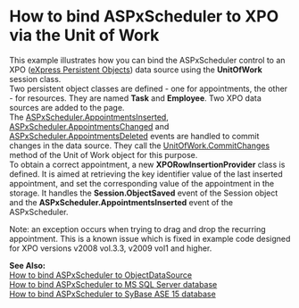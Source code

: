 # How to bind ASPxScheduler to XPO via the Unit of Work


<p>This example illustrates how you can bind the ASPxScheduler control to an XPO (<a href="http://documentation.devexpress.com/#XPO/CustomDocument2065">eXpress Persistent Objects</a>) data source using the <strong>UnitOfWork</strong> session class. <br />
Two persistent object classes are defined - one for appointments, the other - for resources. They are named <strong>Task</strong> and <strong>Employee</strong>. Two XPO data sources are added to the page.<br />
The <a href="http://documentation.devexpress.com/#AspNet/DevExpressWebASPxSchedulerASPxScheduler_AppointmentsInsertedtopic">ASPxScheduler.AppointmentsInserted</a>, <a href="http://documentation.devexpress.com/#AspNet/DevExpressWebASPxSchedulerASPxScheduler_AppointmentsChangedtopic">ASPxScheduler.AppointmentsChanged</a> and <a href="http://documentation.devexpress.com/#AspNet/DevExpressWebASPxSchedulerASPxScheduler_AppointmentsDeletedtopic">ASPxScheduler.AppointmentsDeleted</a> events are handled to commit changes in the data source. They call the <a href="http://documentation.devexpress.com/#XPO/DevExpressXpoUnitOfWork_CommitChangestopic">UnitOfWork.CommitChanges</a> method of the Unit of Work object for this purpose.<br />
To obtain a correct appointment, a new <strong>XPORowInsertionProvider</strong> class is defined. It is aimed at retrieving the key identifier value of the last inserted appointment, and set the corresponding value of the appointment in the storage. It handles the <strong>Session.ObjectSaved</strong> event of the Session object and the <strong>ASPxScheduler.AppointmentsInserted</strong> event of the ASPxScheduler.</p><p>Note: an exception occurs when trying to drag and drop the recurring appointment. This is a known issue which is fixed in example code designed for XPO versions  v2008 vol.3.3, v2009 vol1  and higher.</p><p><strong>See Also:</strong><br />
<a href="https://www.devexpress.com/Support/Center/p/K18043">How to bind ASPxScheduler to ObjectDataSource</a><br />
<a href="https://www.devexpress.com/Support/Center/p/E215">How to bind ASPxScheduler to MS SQL Server database</a><br />
<a href="https://www.devexpress.com/Support/Center/p/E409">How to bind ASPxScheduler to SyBase ASE 15 database</a></p>

<br/>


